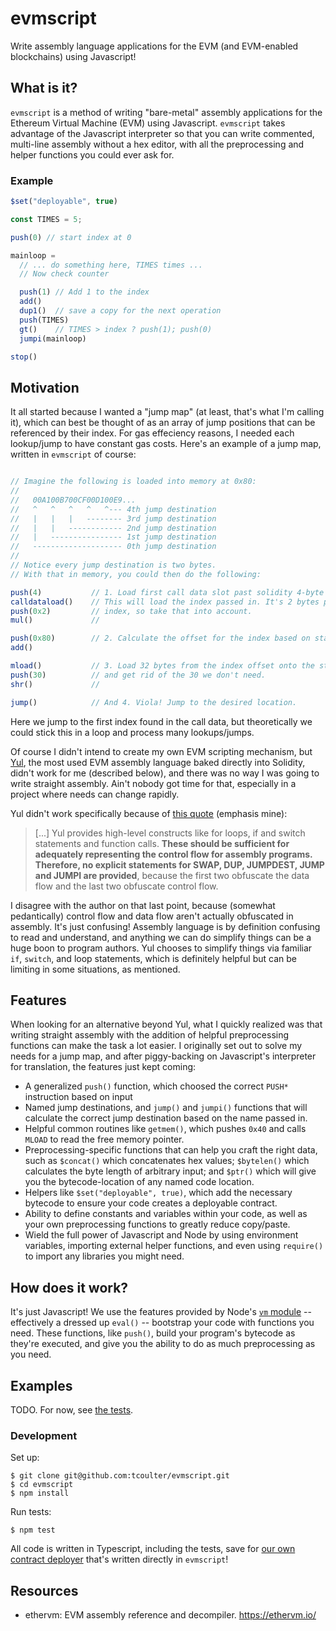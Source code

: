 # evmscript

Write assembly language applications for the EVM (and EVM-enabled blockchains) using Javascript! 

## What is it? 

`evmscript` is a method of writing "bare-metal" assembly applications for the Ethereum Virtual Machine (EVM) using Javascript. `evmscript` takes advantage of the Javascript interpreter so that you can write commented, multi-line assembly without a hex editor, with all the preprocessing and helper functions you could ever ask for. 

### Example

```javascript
$set("deployable", true)

const TIMES = 5;

push(0) // start index at 0

mainloop = 
  // ... do something here, TIMES times ...
  // Now check counter

  push(1) // Add 1 to the index
  add()
  dup1()  // save a copy for the next operation
  push(TIMES)
  gt()    // TIMES > index ? push(1); push(0)
  jumpi(mainloop)

stop()
```


## Motivation

It all started because I wanted a "jump map" (at least, that's what I'm calling it), which can best be thought of as an array of jump positions that can be referenced by their index. For gas effeciency reasons, I needed each lookup/jump to have constant gas costs. Here's an example of a jump map, written in `evmscript` of course: 

```javascript

// Imagine the following is loaded into memory at 0x80:
// 
//   00A100B700CF00D100E9...
//   ^   ^   ^   ^   ^--- 4th jump destination
//   |   |   |   -------- 3rd jump destination
//   |   |   ------------ 2nd jump destination
//   |   ---------------- 1st jump destination
//   -------------------- 0th jump destination
//
// Notice every jump destination is two bytes.
// With that in memory, you could then do the following:

push(4)           // 1. Load first call data slot past solidity 4-byte hash.
calldataload()    // This will load the index passed in. It's 2 bytes per
push(0x2)         // index, so take that into account.
mul()             //

push(0x80)        // 2. Calculate the offset for the index based on start of the map.
add()

mload()           // 3. Load 32 bytes from the index offset onto the stack
push(30)          // and get rid of the 30 we don't need.
shr()             //

jump()            // And 4. Viola! Jump to the desired location.

```

Here we jump to the first index found in the call data, but theoretically we could stick this in a loop and process many lookups/jumps.

Of course I didn't intend to create my own EVM scripting mechanism, but [Yul](https://docs.soliditylang.org/en/v0.7.4/yul.html), the most used EVM assembly language baked directly into Solidity, didn't work for me (described below), and there was no way I was going to write straight assembly. Ain't nobody got time for that, especially in a project where needs can change rapidly.

Yul didn't work specifically because of [this quote](https://docs.soliditylang.org/en/v0.7.4/yul.html#motivation-and-high-level-description) (emphasis mine): 

> [...] Yul provides high-level constructs like for loops, if and switch statements and function calls. **These should be sufficient for adequately representing the control flow for assembly programs. Therefore, no explicit statements for SWAP, DUP, JUMPDEST, JUMP and JUMPI are provided**, because the first two obfuscate the data flow and the last two obfuscate control flow.

I disagree with the author on that last point, because (somewhat pedantically) control flow and data flow aren't actually obfuscated in assembly. It's just confusing! Assembly language is by definition confusing to read and understand, and anything we can do simplify things can be a huge boon to program authors. Yul chooses to simplify things via familiar `if`, `switch`, and loop statements, which is definitely helpful but can be limiting in some situations, as mentioned.

## Features

When looking for an alternative beyond Yul, what I quickly realized was that writing straight assembly with the addition of helpful preprocessing functions can make the task a lot easier. I originally set out to solve my needs for a jump map, and after piggy-backing on Javascript's interpreter for translation, the features just kept coming:

* A generalized `push()` function, which choosed the correct `PUSH*` instruction based on input
* Named jump destinations, and `jump()` and `jumpi()` functions that will calculate the correct jump destination based on the name passed in.
* Helpful common routines like `getmem()`, which pushes `0x40` and calls `MLOAD` to read the free memory pointer.
* Preprocessing-specific functions that can help you craft the right data, such as `$concat()` which concatenates hex values; `$bytelen()` which calculates the byte length of arbitrary input; and `$ptr()` which will give you the bytecode-location of any named code location. 
* Helpers like `$set("deployable", true)`, which add the necessary bytecode to ensure your code creates a deployable contract. 
* Ability to define constants and variables within your code, as well as your own preprocessing functions to greatly reduce copy/paste.
* Wield the full power of Javascript and Node by using environment variables, importing external helper functions, and even using `require()` to import any libraries you might need.

## How does it work?

It's just Javascript! We use the features provided by Node's [`vm` module](https://nodejs.org/api/vm.html) -- effectively a dressed up `eval()` -- bootstrap your code with functions you need. These functions, like `push()`, build your program's bytecode as they're executed, and give you the ability to do as much preprocessing as you need.

## Examples

TODO. For now, see [the tests](./test).

### Development

Set up:

```
$ git clone git@github.com:tcoulter/evmscript.git
$ cd evmscript
$ npm install
```

Run tests: 

```
$ npm test
```

All code is written in Typescript, including the tests, save for [our own contract deployer](./src/deployer.bytecode) that's written directly in `evmscript`!


## Resources

* ethervm: EVM assembly reference and decompiler. https://ethervm.io/